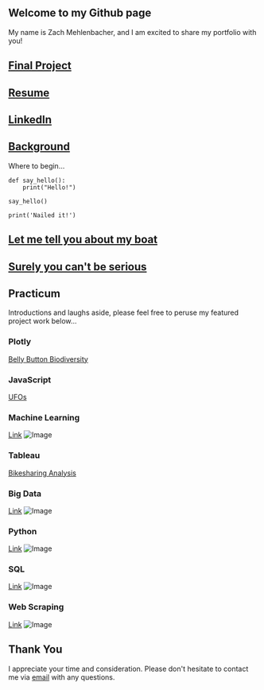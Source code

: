 ## Welcome to my Github page

My name is Zach Mehlenbacher, and I am excited to share my portfolio with you!

## [Final Project](url)

## [Resume](url)

## [LinkedIn](https://www.linkedin.com/in/mehlenbacher/)

## [Background](https://youtu.be/jZOywn1qArI?t=12)

Where to begin...

```
def say_hello():
    print("Hello!")
    
say_hello()

print('Nailed it!')
```
## [Let me tell you about my boat](https://youtu.be/d1RnYfFZK2k)
## [Surely you can't be serious](https://youtu.be/B_XuPXGMpLA)
## Practicum

Introductions and laughs aside, please feel free to peruse my featured project work below...

### Plotly
[Belly Button Biodiversity](https://stovepipe.github.io/Belly_Button_Bacteria_Dashboard/)


### JavaScript
[UFOs](https://stovepipe.github.io/UFOs/)


### Machine Learning
[Link](url)
![Image](src)

### Tableau
[Bikesharing Analysis](https://public.tableau.com/app/profile/zach.mehlenbacher/viz/BikesharingAnalysis_16468505514540/CitibikeAnalysis)

### Big Data
[Link](url)
![Image](src)

### Python
[Link](url)
![Image](src)

### SQL
[Link](url)
![Image](src)

### Web Scraping
[Link](url)
![Image](src)

## Thank You
I appreciate your time and consideration. Please don't hesitate to contact me via [email](mailto:zach.mehlenbacher@gmail.com) with any questions.
